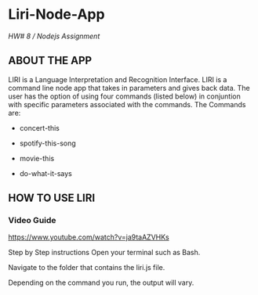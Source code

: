 # Liri-Node-App
*HW# 8 / Nodejs Assignment*

## ABOUT THE APP
LIRI is a Language Interpretation and Recognition Interface. LIRI is a command line node app that takes in parameters and gives back data. The user has the option of using four commands (listed below) in conjuntion with specific parameters associated with the commands. The Commands are:

* concert-this

* spotify-this-song

* movie-this

* do-what-it-says

## HOW TO USE LIRI
### Video Guide
 https://www.youtube.com/watch?v=ja9taAZVHKs 

Step by Step instructions
Open your terminal such as Bash.

Navigate to the folder that contains the liri.js file.

Depending on the command you run, the output will vary.
